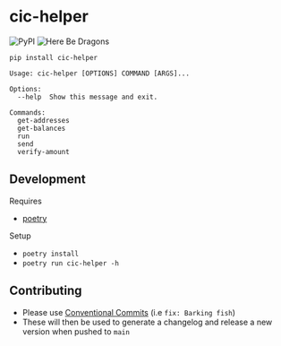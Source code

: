 # cic-helper
![PyPI](https://img.shields.io/pypi/v/cic-helper?color=green&style=flat-square)
![Here Be Dragons](https://img.shields.io/badge/Here%20be%20Dragons-%F0%9F%90%89-success?style=flat-square&color=white)
```
pip install cic-helper
```

```
Usage: cic-helper [OPTIONS] COMMAND [ARGS]...

Options:
  --help  Show this message and exit.

Commands:
  get-addresses
  get-balances
  run
  send
  verify-amount
```
## Development
Requires
- [poetry](https://python-poetry.org/docs/#installation)


Setup
- `poetry install`
- `poetry run cic-helper -h`

## Contributing
- Please use [Conventional Commits](https://www.conventionalcommits.org/en/v1.0.0/) (i.e `fix: Barking fish`)
- These will then be used to generate a changelog and release a new version when pushed to `main`
